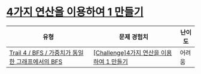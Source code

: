 # [4가지 연산을 이용하여 1 만들기](https://www.codetree.ai/trails/complete/curated-cards/challenge-make-one-using-four-operations)

|유형|문제 경험치|난이도|
|---|---|---|
|[Trail 4 / BFS / 가중치가 동일한 그래프에서의 BFS](https://www.codetree.ai/trail-info/intermediate-low/)|[[Challenge]4가지 연산을 이용하여 1 만들기](https://www.codetree.ai/trails/complete/curated-cards/challenge-make-one-using-four-operations/)|어려움|

